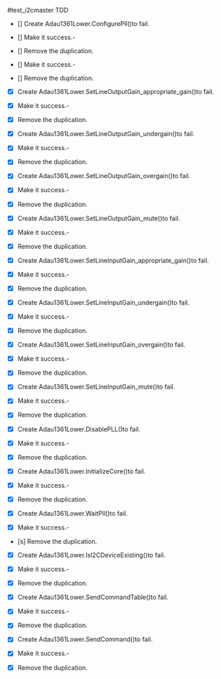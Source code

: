#test_i2cmaster TDD

- [] Create Adau1361Lower.ConfigurePll()to fail.
- [] Make it success.-
- [] Remove the duplication.

- [] Make it success.-
- [] Remove the duplication.

- [x] Create Adau1361Lower.SetLineOutputGain_appropriate_gain()to fail.
- [x] Make it success.-
- [x] Remove the duplication.

- [x] Create Adau1361Lower.SetLineOutputGain_undergain()to fail.
- [x] Make it success.-
- [x] Remove the duplication.

- [x] Create Adau1361Lower.SetLineOutputGain_overgain()to fail.
- [x] Make it success.-
- [x] Remove the duplication.

- [x] Create Adau1361Lower.SetLineOutputGain_mute()to fail.
- [x] Make it success.-
- [x] Remove the duplication.



- [x] Create Adau1361Lower.SetLineInputGain_appropriate_gain()to fail.
- [x] Make it success.-
- [x] Remove the duplication.

- [x] Create Adau1361Lower.SetLineInputGain_undergain()to fail.
- [x] Make it success.-
- [x] Remove the duplication.

- [x] Create Adau1361Lower.SetLineInputGain_overgain()to fail.
- [x] Make it success.-
- [x] Remove the duplication.

- [x] Create Adau1361Lower.SetLineInputGain_mute()to fail.
- [x] Make it success.-
- [x] Remove the duplication.


- [x] Create Adau1361Lower.DisablePLL()to fail.
- [x] Make it success.-
- [x] Remove the duplication.

- [x] Create Adau1361Lower.InitializeCore()to fail.
- [x] Make it success.-
- [x] Remove the duplication.

- [x] Create Adau1361Lower.WaitPll()to fail.
- [x] Make it success.-
- [s] Remove the duplication.

- [x] Create Adau1361Lower.IsI2CDeviceExisting()to fail.
- [x] Make it success.-
- [x] Remove the duplication.

- [x] Create Adau1361Lower.SendCommandTable()to fail.
- [x] Make it success.-
- [x] Remove the duplication.

- [x] Create Adau1361Lower.SendCommand()to fail.
- [x] Make it success.-
- [x] Remove the duplication.
